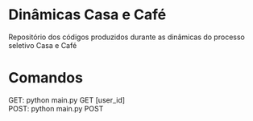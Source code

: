 # Dinâmicas Casa e Café
Repositório dos códigos produzidos durante as dinâmicas do processo seletivo Casa e Café

# Comandos
GET: python main.py GET [user_id] <br>
POST: python main.py POST
